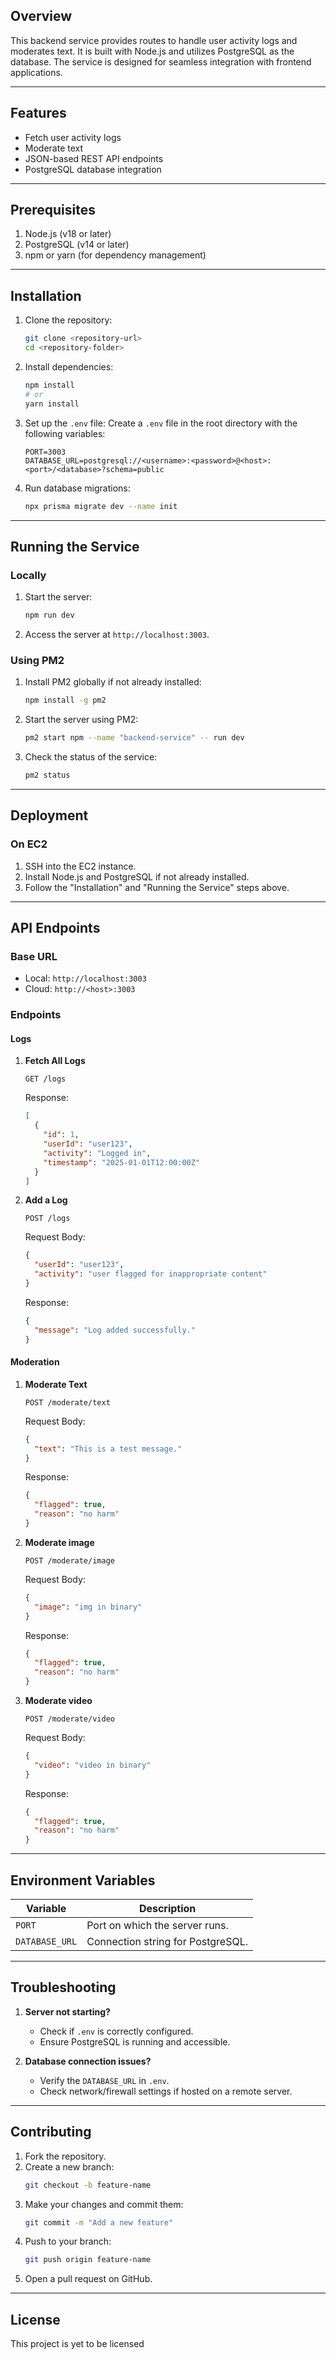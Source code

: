 ## Overview

This backend service provides routes to handle user activity logs and moderates text. It is built with Node.js and utilizes PostgreSQL as the database. The service is designed for seamless integration with frontend applications.

---

## Features

- Fetch user activity logs
- Moderate text
- JSON-based REST API endpoints
- PostgreSQL database integration

---

## Prerequisites

1. Node.js (v18 or later)
2. PostgreSQL (v14 or later)
3. npm or yarn (for dependency management)

---

## Installation

1. Clone the repository:
   ```bash
   git clone <repository-url>
   cd <repository-folder>
   ```

2. Install dependencies:
   ```bash
   npm install
   # or
   yarn install
   ```

3. Set up the `.env` file:
   Create a `.env` file in the root directory with the following variables:
   ```env
   PORT=3003
   DATABASE_URL=postgresql://<username>:<password>@<host>:<port>/<database>?schema=public
   ```

4. Run database migrations:
   ```bash
   npx prisma migrate dev --name init
   ```

---

## Running the Service

### Locally

1. Start the server:
   ```bash
   npm run dev
   ```

2. Access the server at `http://localhost:3003`.

### Using PM2

1. Install PM2 globally if not already installed:
   ```bash
   npm install -g pm2
   ```

2. Start the server using PM2:
   ```bash
   pm2 start npm --name "backend-service" -- run dev
   ```

3. Check the status of the service:
   ```bash
   pm2 status
   ```

---

## Deployment

### On EC2

1. SSH into the EC2 instance.
2. Install Node.js and PostgreSQL if not already installed.
3. Follow the "Installation" and "Running the Service" steps above.

---

## API Endpoints

### Base URL

- Local: `http://localhost:3003`
- Cloud: `http://<host>:3003`

### Endpoints

#### Logs

1. **Fetch All Logs**
   ```
   GET /logs
   ```
   Response:
   ```json
   [
     {
       "id": 1,
       "userId": "user123",
       "activity": "Logged in",
       "timestamp": "2025-01-01T12:00:00Z"
     }
   ]
   ```

2. **Add a Log**
   ```
   POST /logs
   ```
   Request Body:
   ```json
   {
     "userId": "user123",
     "activity": "user flagged for inappropriate content"
   }
   ```
   Response:
   ```json
   {
     "message": "Log added successfully."
   }
   ```

#### Moderation

1. **Moderate Text**
   ```
   POST /moderate/text
   ```
   Request Body:
   ```json
   {
     "text": "This is a test message."
   }
   ```
   Response:
   ```json
   {
     "flagged": true,
     "reason": "no harm"
   }
   ```
2. **Moderate image**
   ```
   POST /moderate/image
   ```
   Request Body:
   ```json
   {
     "image": "img in binary"
   }
   ```
   Response:
   ```json
   {
     "flagged": true,
     "reason": "no harm"
   }
   ```
3. **Moderate video**
   ```
   POST /moderate/video
   ```
   Request Body:
   ```json
   {
     "video": "video in binary"
   }
   ```
   Response:
   ```json
   {
     "flagged": true,
     "reason": "no harm"
   }
   ```

---

## Environment Variables

| Variable        | Description                     |
|-----------------|---------------------------------|
| `PORT`          | Port on which the server runs.  |
| `DATABASE_URL`  | Connection string for PostgreSQL. |

---

## Troubleshooting

1. **Server not starting?**
   - Check if `.env` is correctly configured.
   - Ensure PostgreSQL is running and accessible.

2. **Database connection issues?**
   - Verify the `DATABASE_URL` in `.env`.
   - Check network/firewall settings if hosted on a remote server.

---

## Contributing

1. Fork the repository.
2. Create a new branch:
   ```bash
   git checkout -b feature-name
   ```
3. Make your changes and commit them:
   ```bash
   git commit -m "Add a new feature"
   ```
4. Push to your branch:
   ```bash
   git push origin feature-name
   ```
5. Open a pull request on GitHub.

---

## License

This project is yet to be licensed

